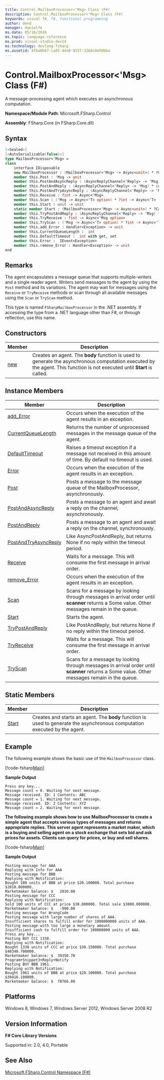 ```yaml
---
title: Control.MailboxProcessor<'Msg> Class (F#)
description: Control.MailboxProcessor<'Msg> Class (F#)
keywords: visual f#, f#, functional programming
author: dend
manager: danielfe
ms.date: 05/16/2016
ms.topic: language-reference
ms.prod: visual-studio-dev14
ms.technology: devlang-fsharp
ms.assetid: 4fba0b67-ca85-44e0-915f-326bc0e50bba 
---
```


# Control.MailboxProcessor<'Msg> Class (F#)

A message-processing agent which executes an asynchronous computation.

**Namespace/Module Path**: Microsoft.FSharp.Control

**Assembly**: FSharp.Core (in FSharp.Core.dll)


## Syntax

```fsharp
[<Sealed>]
[<AutoSerializable(false)>]
type MailboxProcessor<'Msg> =
class
    interface IDisposable
    new MailboxProcessor : (MailboxProcessor<'Msg> -> Async<unit>) * ?CancellationToken -> MailboxProcessor<'Msg>
    member this.Post : 'Msg -> unit
    member this.PostAndAsyncReply : (AsyncReplyChannel<'Reply> -> 'Msg) * int option -> Async<'Reply>
    member this.PostAndReply : (AsyncReplyChannel<'Reply> -> 'Msg) * int option -> 'Reply
    member this.PostAndTryAsyncReply : (AsyncReplyChannel<'Reply> -> 'Msg) * ?int -> Async<'Reply option>
    member this.Receive : ?int -> Async<'Msg>
    member this.Scan : ('Msg -> Async<'T> option) * ?int -> Async<'T>
    member this.Start : unit -> unit
    static member Start : (MailboxProcessor<'Msg> -> Async<unit>) * ?CancellationToken -> MailboxProcessor<'Msg>
    member this.TryPostAndReply : (AsyncReplyChannel<'Reply> -> 'Msg) * ?int -> 'Reply option
    member this.TryReceive : ?int -> Async<'Msg option>
    member this.TryScan : ('Msg -> Async<'T> option) * ?int -> Async<'T option>
    member this.add_Error : Handler<Exception> -> unit
    member this.CurrentQueueLength :  int
    member this.DefaultTimeout :  int with get, set
    member this.Error :  IEvent<Exception>
    member this.remove_Error : Handler<Exception> -> unit
end
```

## Remarks
The agent encapsulates a message queue that supports multiple-writers and a single reader agent. Writers send messages to the agent by using the `Post` method and its variations. The agent may wait for messages using the `Receive` or `TryReceive` methods or scan through all available messages using the `Scan` or `TryScan` method.

This type is named `FSharpMailboxProcessor` in the .NET assembly. If accessing the type from a .NET language other than F#, or through reflection, use this name.

## Constructors


|Member|Description|
|------|-----------|
|[new](https://msdn.microsoft.com/library/f13a40de-09c2-4446-9465-c1c476c57d1e)|Creates an agent. The **body** function is used to generate the asynchronous computation executed by the agent. This function is not executed until **Start** is called.|

## Instance Members


|Member|Description|
|------|-----------|
|[add_Error](https://msdn.microsoft.com/library/ecd8c707-7ef1-4db1-b847-0c9d9251fa53)|Occurs when the execution of the agent results in an exception.|
|[CurrentQueueLength](https://msdn.microsoft.com/library/bed32e01-5c56-4bce-985c-35f3244f3580)|Returns the number of unprocessed messages in the message queue of the agent.|
|[DefaultTimeout](https://msdn.microsoft.com/library/9f54edae-6167-4a68-acc5-fd444817fb1b)|Raises a timeout exception if a message not received in this amount of time. By default no timeout is used.|
|[Error](https://msdn.microsoft.com/library/f9bf8e54-a0bc-4cfa-9b2d-abdedde9b74e)|Occurs when the execution of the agent results in an exception.|
|[Post](https://msdn.microsoft.com/library/70597a62-6aa9-4565-9b37-c0877cd3283b)|Posts a message to the message queue of the MailboxProcessor, asynchronously.|
|[PostAndAsyncReply](https://msdn.microsoft.com/library/cd7d03c7-cc82-46f3-9f9a-ed689164e4a8)|Posts a message to an agent and await a reply on the channel, asynchronously.|
|[PostAndReply](https://msdn.microsoft.com/library/11842a52-ea51-45e8-86c4-72e887fedf71)|Posts a message to an agent and await a reply on the channel, synchronously.|
|[PostAndTryAsyncReply](https://msdn.microsoft.com/library/d1eba793-83b7-430c-ab83-81576ab670dd)|Like AsyncPostAndReply, but returns None if no reply within the timeout period.|
|[Receive](https://msdn.microsoft.com/library/46a1d8e6-3906-45c2-9722-0ddab574cc6a)|Waits for a message. This will consume the first message in arrival order.|
|[remove_Error](https://msdn.microsoft.com/library/bfbc587c-9317-4094-8091-8519d8a47a37)|Occurs when the execution of the agent results in an exception.|
|[Scan](https://msdn.microsoft.com/library/e86368a3-4f97-4b51-a487-4c6b5456fcbe)|Scans for a message by looking through messages in arrival order until **scanner** returns a Some value. Other messages remain in the queue.|
|[Start](https://msdn.microsoft.com/library/ebf18bf3-ba17-42b9-91ac-313a7eee6fa0)|Starts the agent.|
|[TryPostAndReply](https://msdn.microsoft.com/library/5c4a758b-aace-4cc1-950d-6105fd3652b9)|Like PostAndReply, but returns None if no reply within the timeout period.|
|[TryReceive](https://msdn.microsoft.com/library/edcb3930-cefd-4d88-935d-7dd6297355ee)|Waits for a message. This will consume the first message in arrival order.|
|[TryScan](https://msdn.microsoft.com/library/05aa6c91-fe9f-4830-a2d7-6dfa5a2ab376)|Scans for a message by looking through messages in arrival order until **scanner** returns a Some value. Other messages remain in the queue.|

## Static Members


|Member|Description|
|------|-----------|
|[Start](https://msdn.microsoft.com/library/ebf18bf3-ba17-42b9-91ac-313a7eee6fa0)|Creates and starts an agent. The **body** function is used to generate the asynchronous computation executed by the agent.|

## Example

The following example shows the basic use of the `MailboxProcessor` class.

[!code-fsharp[Main](../../../samples/snippets/fsmailboxprocessor/snippet2.fs)]

**Sample Output**

```text
Press any key...
Message count = 0. Waiting for next message.
Message received. ID: 1 Contents: ABC
Message count = 1. Waiting for next message.
Message received. ID: 2 Contents: XYZ
Message count = 2. Waiting for next message.
```

**The following example shows how to use MailboxProcessor to create a simple agent that accepts various types of messages and returns appropriate replies. This server agent represents a market maker, which is a buying and selling agent on a stock exchange that sets bid and ask prices for assets. Clients can query for prices, or buy and sell shares.**

[!code-fsharp[Main](../../../samples/snippets/fsmailboxprocessor/snippet3.fs)]

**Sample Output**

```text
Posting message for AAA
Replying with Info for AAA
Posting message for BBB
Replying with Notification:
Bought 100 units of BBB at price $20.100000. Total purchase $2010.000000.
Marketmaker balance: $   2010.00
Posting message for CCC
Replying with Notification:
Sold 100 units of CCC at price $30.000000. Total sale $3000.000000.
Marketmaker balance: $   -990.00
Posting message for WrongCode
Posting message with large number of shares of AAA.
Insufficient shares to fulfill order for 1000000000 units of AAA.
Posting message with too large a monetary amount.
Insufficient cash to fulfill order for 100000000 units of AAA.
Press any key...
Posting BUY CCC 1338.
Replying with Notification:
Bought 1338 units of CCC at price $30.150000. Total purchase $40340.700000.
Marketmaker balance: $  39350.70
Program+Snippet3+Reply+Notify
Posting BUY BBB 1961.
Replying with Notification:
Bought 1961 units of BBB at price $20.100000. Total purchase $39416.100000.
Marketmaker balance: $  78766.80
```

## Platforms
Windows 8, Windows 7, Windows Server 2012, Windows Server 2008 R2


## Version Information
**F# Core Library Versions**

Supported in: 2.0, 4.0, Portable

## See Also
[Microsoft.FSharp.Control Namespace &#40;F&#35;&#41;](Microsoft.FSharp.Control-Namespace-%5BFSharp%5D.md)